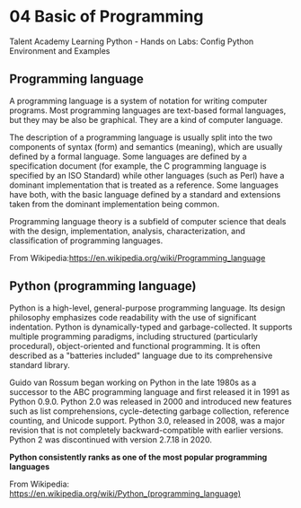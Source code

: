 # 04 Basic of Programming
Talent Academy Learning Python - Hands on Labs: Config Python Environment and Examples

## Programming language 

A programming language is a system of notation for writing computer programs. Most programming 
languages are text-based formal languages, but they may be also be graphical. They are a kind 
of computer language.

The description of a programming language is usually split into the two components of syntax (form) 
and semantics (meaning), which are usually defined by a formal language. Some languages are defined 
by a specification document (for example, the C programming language is specified by an ISO Standard) 
while other languages (such as Perl) have a dominant implementation that is treated as a reference. 
Some languages have both, with the basic language defined by a standard and extensions taken from the 
dominant implementation being common.

Programming language theory is a subfield of computer science that deals with the design, implementation, 
analysis, characterization, and classification of programming languages.

From Wikipedia:https://en.wikipedia.org/wiki/Programming_language

## Python (programming language)

Python is a high-level, general-purpose programming language. Its design philosophy emphasizes code 
readability with the use of significant indentation. Python is dynamically-typed and garbage-collected. 
It supports multiple programming paradigms, including structured (particularly procedural), object-oriented 
and functional programming. It is often described as a "batteries included" language due to its comprehensive 
standard library.

Guido van Rossum began working on Python in the late 1980s as a successor to the ABC programming language and 
first released it in 1991 as Python 0.9.0. Python 2.0 was released in 2000 and introduced new features such as 
list comprehensions, cycle-detecting garbage collection, reference counting, and Unicode support. Python 3.0, 
released in 2008, was a major revision that is not completely backward-compatible with earlier versions. 
Python 2 was discontinued with version 2.7.18 in 2020.

**Python consistently ranks as one of the most popular programming languages**

From Wikipedia: https://en.wikipedia.org/wiki/Python_(programming_language)
